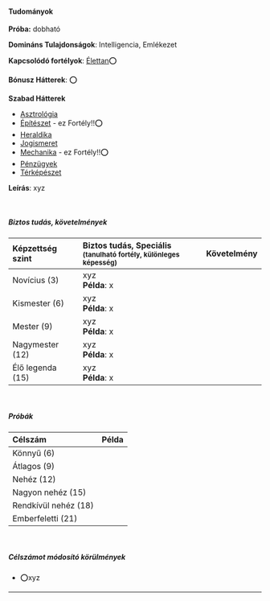 #### Tudományok

**Próba:** dobható

**Domináns Tulajdonságok**: Intelligencia, Emlékezet

**Kapcsolódó fortélyok**: [Élettan](../fortelyok.altalanos/elettan.md)⭕

**Bónusz Hátterek**: ⭕

**Szabad Hátterek**
- [Asztrológia](../hatterek.szabad/asztrologia.md)
- [Építészet](https://github.com/kaktusztea/km100/blob/master/md/fortelyok.altalanos/epiteszet.md) - ez Fortély!!⭕
- [Heraldika](../hatterek.szabad/heraldika.md)
- [Jogismeret](../hatterek.szabad/jogismeret.md)
- [Mechanika](../fortelyok.altalanos/mechanika.md) - ez Fortély!!⭕
- [Pénzügyek](../hatterek.szabad/penzugyek.md)
- [Térképészet](../hatterek.szabad/terkepeszet.md)

**Leírás**: xyz


<br />

##### Biztos tudás, követelmények

| Képzettség szint | Biztos tudás, Speciális <br /><sub>(tanulható fortély, különleges  képesség)</sub> | Követelmény |
|:---------------- |:---------------------------------------------------------------------------------- |:-----------:|
| Novícius (3)     | xyz <br /> **Példa**: x                                                            |             |
| Kismester (6)    | xyz <br /> **Példa**: x                                                            |             |
| Mester (9)       | xyz <br /> **Példa**: x                                                            |             |
| Nagymester (12)  | xyz <br /> **Példa**: x                                                            |             |
| Élő legenda (15) | xyz <br /> **Példa**: x                                                            |             |

<br />

##### Próbák

| Célszám | Példa  |
| :----------- | :----------- |
| Könnyű       (6)  | |
| Átlagos      (9)  | |
| Nehéz        (12) | |
| Nagyon nehéz (15) | |
| Rendkívül nehéz (18) | |
| Emberfeletti (21) | |

<br />

##### Célszámot módosító körülmények

- ⭕xyz

---
